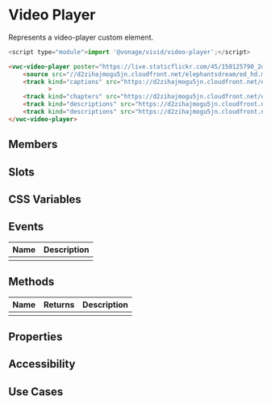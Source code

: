 # Video Player

Represents a video-player custom element.

```js
<script type="module">import '@vonage/vivid/video-player';</script>
```

```html preview
<vwc-video-player poster="https://live.staticflickr.com/45/150125790_2df6475599_b.jpg" playback-rates="0.5, 0.75, 1, 1.25, 1.5, 1.75, 2">
    <source src="//d2zihajmogu5jn.cloudfront.net/elephantsdream/ed_hd.mp4" type="video/mp4">
    <track kind="captions" src="https://d2zihajmogu5jn.cloudfront.net/elephantsdream/captions.en.vtt" srclang="en" label="English" default
           >
    <track kind="chapters" src="https://d2zihajmogu5jn.cloudfront.net/elephantsdream/chapters.en.vtt">
    <track kind="descriptions" src="https://d2zihajmogu5jn.cloudfront.net/elephantsdream/descriptions.en.vtt" label="English" srclang="en">
    <track kind="descriptions" src="https://d2zihajmogu5jn.cloudfront.net/elephantsdream/descriptions.en.vtt" label="French" srclang="fr">
</vwc-video-player>
```

## Members

## Slots

## CSS Variables

## Events

<div class="table-wrapper">

| Name | Description |
| ---- | ----------- |
|      |             |

</div>

## Methods

<div class="table-wrapper">

| Name | Returns | Description |
| ---- | ------- | ----------- |
|      |         |             |

</div>

## Properties

## Accessibility

## Use Cases
